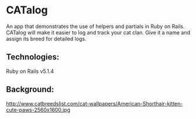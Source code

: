 # CATalog

An app that demonstrates the use of helpers and partials in Ruby on Rails. CATalog will make it easier to log and track your cat clan. Give it a name and assign its breed for detailed logs.

## Technologies:
Ruby on Rails v5.1.4

## Background:
http://www.catbreedslist.com/cat-wallpapers/American-Shorthair-kitten-cute-paws-2560x1600.jpg

